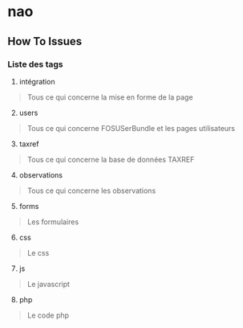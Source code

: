 # nao
## How To Issues
### Liste des tags
1. intégration
> Tous ce qui concerne la mise en forme de la page
2. users
> Tous ce qui concerne FOSUSerBundle et les pages utilisateurs
3. taxref
> Tous ce qui concerne la base de données TAXREF
4. observations
>Tous ce qui concerne les observations
5. forms
> Les formulaires
6. css
> Le css
7. js
> Le javascript
8. php
> Le code php
